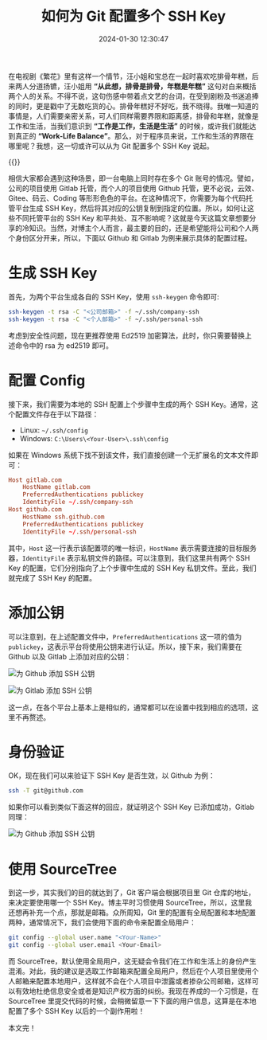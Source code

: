 ﻿---
categories:
- 编程语言
copyright: true
date: 2024-01-30 12:30:47
description: ''
slug: How-To-Configure-Multiple-SSH-Keys-For-Git
tags:
- Git
- SSH-Key
- 备忘
- Bash
title: 如何为 Git 配置多个 SSH Key
toc: true
image: /posts/如何为-Git-配置多个-SSH-Key/GIT-Branch-and-its-Operations.png
---

在电视剧《繁花》里有这样一个情节，汪小姐和宝总在一起时喜欢吃排骨年糕，后来两人分道扬镳，汪小姐用 **“从此想，排骨是排骨，年糕是年糕”** 这句对白来概括两个人的关系。不得不说，这句伤感中带着点文艺的台词，在受到剧粉及书迷追捧的同时，更是戳中了无数吃货的心。排骨年糕好不好吃，我不晓得。我唯一知道的事情是，人们需要亲密关系，可人们同样需要界限和距离感，排骨和年糕，就像是工作和生活，当我们意识到 **“工作是工作，生活是生活”** 的时候，或许我们就能达到真正的 **“Work-Life Balance”**。那么，对于程序员来说，工作和生活的界限在哪里呢？我想，这一切或许可以从为 Git 配置多个 SSH Key 说起。

{{<douban type="movie" id="34874646">}}

相信大家都会遇到这种场景，即一台电脑上同时存在多个 Git 账号的情况。譬如，公司的项目使用 Gitlab 托管，而个人的项目使用 Github 托管，更不必说，云效、Gitee、码云、Coding 等形形色色的平台。在这种情况下，你需要为每个代码托管平台生成 SSH Key，然后将其对应的公钥复制到指定的位置。所以，如何让这些不同托管平台的 SSH Key 和平共处、互不影响呢？这就是今天这篇文章想要分享的冷知识。当然，对博主个人而言，最主要的目的，还是希望能将公司和个人两个身份区分开来，所以，下面以 Github 和 Gitlab 为例来展示具体的配置过程。

# 生成 SSH Key

首先，为两个平台生成各自的 SSH Key，使用 `ssh-keygen` 命令即可:

```Bash
ssh-keygen -t rsa -C "<公司邮箱>" -f ~/.ssh/company-ssh
ssh-keygen -t rsa -C "<个人邮箱>" -f ~/.ssh/personal-ssh
```

考虑到安全性问题，现在更推荐使用 Ed2519 加密算法，此时，你只需要替换上述命令中的 rsa 为 ed2519 即可。

# 配置 Config 

接下来，我们需要为本地的 SSH 配置上个步骤中生成的两个 SSH Key。通常，这个配置文件存在于以下路径：

* Linux:  `~/.ssh/config`
* Windows:  `C:\Users\<Your-User>\.ssh\config`

如果在 Windows 系统下找不到该文件，我们直接创建一个无扩展名的文本文件即可：

```conf
Host gitlab.com
    HostName gitlab.com
    PreferredAuthentications publickey
    IdentityFile ~/.ssh/company-ssh
Host github.com
    HostName ssh.github.com
    PreferredAuthentications publickey
    IdentityFile ~/.ssh/personal-ssh
```

其中，`Host` 这一行表示该配置项的唯一标识，`HostName` 表示需要连接的目标服务器，`IdentityFile` 表示私钥文件的路径。可以注意到，我们这里共有两个 SSH Key 的配置，它们分别指向了上个步骤中生成的 SSH Key 私钥文件。至此，我们就完成了 SSH Key 的配置。

# 添加公钥

可以注意到，在上述配置文件中，`PreferredAuthentications` 这一项的值为 `publickey`，这表示平台将使用公钥来进行认证。所以，接下来，我们需要在 Github 以及 Gitlab 上添加对应的公钥：

![为 Github 添加 SSH 公钥](/posts/如何为-Git-配置多个-SSH-Key/Add-SSH-Key-For-Github.png)

![为 Gitlab 添加 SSH 公钥](/posts/如何为-Git-配置多个-SSH-Key/Add-SSH-Key-For-Gitlab.png)

这一点，在各个平台上基本上是相似的，通常都可以在设置中找到相应的选项，这里不再赘述。

# 身份验证

OK，现在我们可以来验证下 SSH Key 是否生效，以 Github 为例：

```bash
ssh -T git@github.com
```

如果你可以看到类似下面这样的回应，就证明这个 SSH Key 已添加成功，Gitlab 同理：

![为 Github 添加 SSH 公钥](/posts/如何为-Git-配置多个-SSH-Key/SSH-Key-Check.png)

# 使用 SourceTree

到这一步，其实我们的目的就达到了，Git 客户端会根据项目里 Git 仓库的地址，来决定要使用哪一个 SSH Key。博主平时习惯使用 SourceTree，所以，这里我还想再补充一个点，那就是邮箱。众所周知，Git 里的配置有全局配置和本地配置两种，通常情况下，我们会使用下面的命令来配置全局用户：

```bash
git config --global user.name "<Your-Name>"
git config --global user.email <Your-Email>
```

而 SourceTree，默认使用全局用户，这无疑会令我们在工作和生活上的身份产生混淆。对此，我的建议是选取工作邮箱来配置全局用户，然后在个人项目里使用个人邮箱来配置本地用户，这样就不会在个人项目中泄露或者掺杂公司邮箱，这样可以有效地杜绝信息安全或者是知识产权方面的纠纷。我现在养成的一个习惯是，在 SourceTree 里提交代码的时候，会稍微留意一下下面的用户信息，这算是在本地配置了多个 SSH Key 以后的一个副作用啦！

本文完！